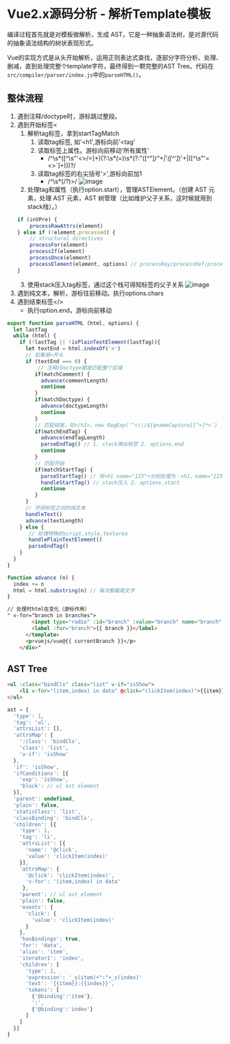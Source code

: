# Vue2.x源码分析 - 解析Template模板

编译过程首先就是对模板做解析，生成 AST，它是一种抽象语法树，是对源代码的抽象语法结构的树状表现形式。

Vue的实现方式是从头开始解析，运用正则表达式查找，逐部分字符分析、处理、删减，直到处理完整个template字符，最终得到一颗完整的AST Tree。代码在`src/compiler/parser/index.js`中的`parseHTML()`。

## 整体流程

1. 遇到注释/doctype时，游标跳过整段。
2. 遇到开始标签<
    1. 解析tag标签，拿到startTagMatch
        1. 读取tag标签, 如'<h1',游标向前'<tag'
        2. 读取标签上属性。游标向前移动'所有属性'
            * /^\s*([^\s"'<>\/=]+)(?:\s*(=)\s*(?:"([^"]*)"+|'([^']*)'+|([^\s"'=<>`]+)))?/
        3. 读取tag标签的右尖括号'>',游标向前加1
            * /^\s*(\/?)>/
    ![image](https://user-images.githubusercontent.com/6310131/57747092-92540600-7706-11e9-8a0b-d72a632b7232.png)
    2. 处理tag和属性（执行option.start），管理ASTElement。（创建 AST 元素，处理 AST 元素，AST 树管理（比如维护父子关系，这时候就用到stack栈）。）
    ``` js
    if (inVPre) {
        processRawAttrs(element)
    } else if (!element.processed) {
        // structural directives
        processFor(element)
        processIf(element)
        processOnce(element)
        processElement(element, options) // processKey/processRef/processSlot/processComponent/processAttrs
    }
    ```
    3. 使用stack压入tag标签，通过这个栈可得知标签的父子关系
    ![image](https://user-images.githubusercontent.com/6310131/57746170-9120da00-7702-11e9-9113-e6d3a1bc619c.png)
3. 遇到纯文本，解析，游标往前移动。执行options.chars
4. 遇到结束标签</>
    * 执行option.end，游标向前移动

``` js
export function parseHTML (html, options) {
  let lastTag
  while (html) {
    if (!lastTag || !isPlainTextElement(lastTag)){
      let textEnd = html.indexOf('<')
      // 如果是<开头
      if (textEnd === 0) {
          // 注释/Doctype都是匹配整个区域
         if(matchComment) {
           advance(commentLength)
           continue
         }
         if(matchDoctype) {
           advance(doctypeLength)
           continue
         }
         // 匹配结尾，如</h1>。new RegExp(`^<\\/${qnameCapture}[^>]*>`)
         if(matchEndTag) {
           advance(endTagLength)
           parseEndTag() // 1. stack弹出标签 2. options.end
           continue
         }
         // 匹配开始
         if(matchStartTag) {
           parseStartTag() // 将<h1 name="123">分别处理为：<h1、name="123"、>
           handleStartTag() // stack压入 2. options.start
           continue
         }
      }
      // 开闭标签之间的纯文本
      handleText()
      advance(textLength)
    } else {
       // 处理特殊的script,style,textarea
       handlePlainTextElement()
       parseEndTag()
    }
  }
}

function advance (n) {
  index += n
  html = html.substring(n) // 每次都截取文字
}
```

``` html
// 处理时html在变化（游标作用）
" v-for="branch in branches">
        <input type="radio" :id="branch" :value="branch" name="branch" v-model="currentBranch">
        <label :for="branch">{{ branch }}</label>
      </template>
      <p>vuejs/vue@{{ currentBranch }}</p>
    </div>"
```

## AST Tree

``` html
<ul :class="bindCls" class="list" v-if="isShow">
    <li v-for="(item,index) in data" @click="clickItem(index)">{{item}}:{{index}}</li>
</ul>
```

``` js
ast = {
  'type': 1,
  'tag': 'ul',
  'attrsList': [],
  'attrsMap': {
    ':class': 'bindCls',
    'class': 'list',
    'v-if': 'isShow'
  },
  'if': 'isShow',
  'ifConditions': [{
    'exp': 'isShow',
    'block': // ul ast element
  }],
  'parent': undefined,
  'plain': false,
  'staticClass': 'list',
  'classBinding': 'bindCls',
  'children': [{
    'type': 1,
    'tag': 'li',
    'attrsList': [{
      'name': '@click',
      'value': 'clickItem(index)'
    }],
    'attrsMap': {
      '@click': 'clickItem(index)',
      'v-for': '(item,index) in data'
     },
    'parent': // ul ast element
    'plain': false,
    'events': {
      'click': {
        'value': 'clickItem(index)'
      }
    },
    'hasBindings': true,
    'for': 'data',
    'alias': 'item',
    'iterator1': 'index',
    'children': [
      'type': 2,
      'expression': '_s(item)+":"+_s(index)'
      'text': '{{item}}:{{index}}',
      'tokens': [
        {'@binding':'item'},
        ':',
        {'@binding':'index'}
      ]
    ]
  }]
}
```